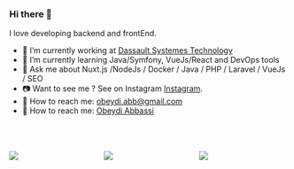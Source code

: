 ### Hi there 👋

<!--
**obnux/obnux** is a ✨ _special_ ✨ repository because its `README.md` (this file) appears on your GitHub profile.

Here are some ideas to get you started:
-->
I love developing backend and frontEnd.

- 🔭 I’m currently working at [Dassault Systemes Technology](https://www.dassault.fr/subsidiaries/dassault-systemes)
- 🌱 I’m currently learning Java/Symfony, VueJs/React and DevOps tools
- 💬 Ask me about Nuxt.js /NodeJs / Docker / Java / PHP / Laravel / VueJs / SEO
- :camera: Want to see me ? See on Instagram [Instagram](https://www.instagram.com/obnux/).
- :e-mail: How to reach me: obeydi.abb@gmail.com
- :link: How to reach me: [Obeydi Abbassi](https://obeydi-abbassi.me/)

<br/>
<br/>
<br/>


<div style="display: flex; flex-wrap: wrap; align-items: stretch; gap: 10px; margin-bottom: 20px;">
  <img style="flex: 1; max-width: 33.0%; box-sizing: border-box; object-fit: cover;" 
    src="https://github-readme-stats-salesp07.vercel.app/api?username=Obnux&count_private=true&show_icons=true&theme=vue-dark&rank_icon=github&border_radius=5">



<img style="flex: 1; max-width: 33.0%; box-sizing: border-box; object-fit: cover;" src="https://github-readme-streak-stats.herokuapp.com?user=obnux&theme=vue-dark" />

    

  <img style="flex: 1; max-width: 33.0%; box-sizing: border-box; object-fit: cover;" src="https://github-readme-stats.vercel.app/api/top-langs/?username=obnux&theme=vue-dark&show_icons=true&hide_border=false&layout=compact">
</div>


<!-- <a href="https://git.io/streak-stats">
<img src="https://github-readme-streak-stats.herokuapp.com?user=obnux&theme=vue-dark&border_radius=5&short_numbers=true" />
</a> -->

<!--  
[![Ashutosh's github activity graph](https://github-readme-activity-graph.vercel.app/graph?username=obnux&theme=vue)](https://github.com/ashutosh00710/github-readme-activity-graph) -->
